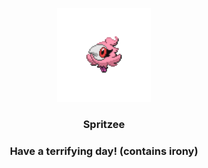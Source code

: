 <p align="center">
    <img src="https://raw.githubusercontent.com/PokeAPI/sprites/master/sprites/pokemon/682.png" width="150" height="150">
</p>
<h3 align="center"> <b>Spritzee</b></h3>
<h3 align="center">Have a terrifying day! (contains irony)</h3>
